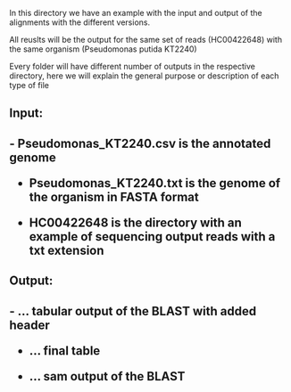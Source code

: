In this directory we have an example with the input and output of the alignments with the different versions.

All reuslts will be the output for the same set of reads (HC00422648) with the same organism (Pseudomonas putida KT2240)

Every folder will have different number of outputs in the respective directory, here we will explain the general purpose or description of each type of file

<h2>Input:<h2>
 - Pseudomonas_KT2240.csv is the annotated genome
  
 - Pseudomonas_KT2240.txt is the genome of the organism in FASTA format
  
 - HC00422648 is the directory with an example of sequencing output reads with a txt extension

<h2>Output:<h2>
 - ... tabular output of the BLAST with added header
  
 - ... final table
  
 - ... sam output of the BLAST
